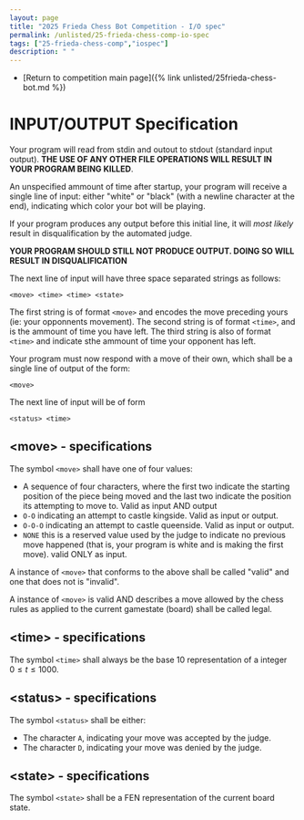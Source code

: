 ```yaml
---
layout: page
title: "2025 Frieda Chess Bot Competition - I/O spec"
permalink: /unlisted/25-frieda-chess-comp-io-spec
tags: ["25-frieda-chess-comp","iospec"]
description: " "
---
```


- [Return to competition main page]({% link unlisted/25frieda-chess-bot.md %})

# INPUT/OUTPUT Specification

Your program will read from stdin and outout to stdout (standard input output). **THE USE OF ANY OTHER FILE OPERATIONS WILL RESULT IN YOUR PROGRAM BEING KILLED**.

An unspecified ammount of time after startup, your program will receive a single line of input: either "white" or "black" (with a newline character at the end), indicating which color your bot will be playing.

If your program produces any output before this initial line, it will *most likely* result in disqualification by the automated judge. 
 
**YOUR PROGRAM SHOULD STILL NOT PRODUCE OUTPUT. DOING SO WILL RESULT IN DISQUALIFICATION**

The next line of input will have three space separated strings as follows:

```
<move> <time> <time> <state>
```

The first string is of format `<move>` and encodes the move preceding yours (ie: your opponnents movement). The second string is of format `<time>`, and is the ammount of time you have left. The third string is also of format `<time>` and indicate sthe ammount of time your opponent has left.

Your program must now respond with a move of their own, which shall be a single line of output of the form: 

```
<move>
```

The next line of input will be of form 

```
<status> <time>
```

## \<move\> - specifications 

The symbol `<move>` shall have one of four values:

- A sequence of four characters, where the first two indicate the starting position of the piece being moved and the last two indicate the position its attempting to move to. Valid as input AND output
- `O-O` indicating an attempt to castle kingside. Valid as input or output.
- `O-O-O` indicating an attempt to castle queenside. Valid as input or output.
- `NONE` this is a reserved value used by the judge to indicate no previous move happened (that is, your program is white and is making the first move). valid ONLY as input.

A instance of `<move>` that conforms to the above shall be called "valid" and one that does not is "invalid". 

A instance of `<move>` is valid AND describes a move allowed by the chess rules as applied to the current gamestate (board) shall be called legal.

## \<time\> - specifications

The symbol `<time>` shall always be the base 10 representation of a integer $0 \leq t \leq 1000$.

## \<status\> - specifications

The symbol `<status>` shall be either:

- The character `A`, indicating your move was accepted by the judge. 
- The character `D`, indicating your move was denied by the judge. 

## \<state\> - specifications 

The symbol `<state>` shall be a FEN representation of the current board state. 
